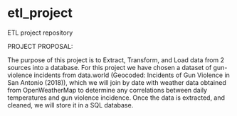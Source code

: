 # etl_project
ETL project repository

PROJECT PROPOSAL:

The purpose of this project is to Extract, Transform, and Load data from 2 sources into a database. For this project we have chosen a dataset of gun-violence incidents from data.world (Geocoded: Incidents of Gun Violence in San Antonio (2018)), which we will join by date with weather data obtained from OpenWeatherMap to determine any correlations between daily temperatures and gun violence incidence. Once the data is extracted, and cleaned, we will store it in a SQL database. 
